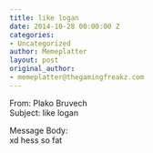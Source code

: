 ```yaml
---
title: like logan
date: 2014-10-28 00:00:00 Z
categories:
- Uncategorized
author: Memeplatter
layout: post
original_author:
- memeplatter@thegamingfreakz.com
---
```


From: Plako Bruvech  
Subject: like logan

Message Body:  
xd hess so fat